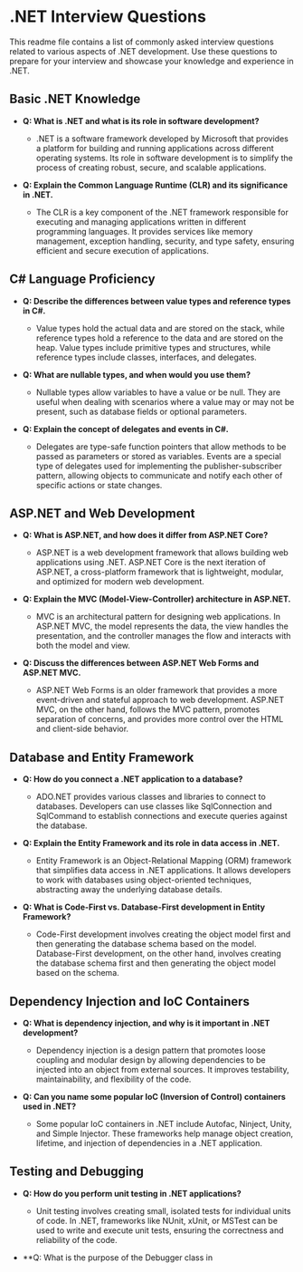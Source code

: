 
# .NET Interview Questions

This readme file contains a list of commonly asked interview questions related to various aspects of .NET development. Use these questions to prepare for your interview and showcase your knowledge and experience in .NET.

## Basic .NET Knowledge
- **Q: What is .NET and what is its role in software development?**
    - .NET is a software framework developed by Microsoft that provides a platform for building and running applications across different operating systems. Its role in software development is to simplify the process of creating robust, secure, and scalable applications.

- **Q: Explain the Common Language Runtime (CLR) and its significance in .NET.**
    - The CLR is a key component of the .NET framework responsible for executing and managing applications written in different programming languages. It provides services like memory management, exception handling, security, and type safety, ensuring efficient and secure execution of applications.

## C# Language Proficiency
- **Q: Describe the differences between value types and reference types in C#.**
    - Value types hold the actual data and are stored on the stack, while reference types hold a reference to the data and are stored on the heap. Value types include primitive types and structures, while reference types include classes, interfaces, and delegates.

- **Q: What are nullable types, and when would you use them?**
    - Nullable types allow variables to have a value or be null. They are useful when dealing with scenarios where a value may or may not be present, such as database fields or optional parameters.

- **Q: Explain the concept of delegates and events in C#.**
    - Delegates are type-safe function pointers that allow methods to be passed as parameters or stored as variables. Events are a special type of delegates used for implementing the publisher-subscriber pattern, allowing objects to communicate and notify each other of specific actions or state changes.

## ASP.NET and Web Development
- **Q: What is ASP.NET, and how does it differ from ASP.NET Core?**
    - ASP.NET is a web development framework that allows building web applications using .NET. ASP.NET Core is the next iteration of ASP.NET, a cross-platform framework that is lightweight, modular, and optimized for modern web development.

- **Q: Explain the MVC (Model-View-Controller) architecture in ASP.NET.**
    - MVC is an architectural pattern for designing web applications. In ASP.NET MVC, the model represents the data, the view handles the presentation, and the controller manages the flow and interacts with both the model and view.

- **Q: Discuss the differences between ASP.NET Web Forms and ASP.NET MVC.**
    - ASP.NET Web Forms is an older framework that provides a more event-driven and stateful approach to web development. ASP.NET MVC, on the other hand, follows the MVC pattern, promotes separation of concerns, and provides more control over the HTML and client-side behavior.

## Database and Entity Framework
- **Q: How do you connect a .NET application to a database?**
    - ADO.NET provides various classes and libraries to connect to databases. Developers can use classes like SqlConnection and SqlCommand to establish connections and execute queries against the database.

- **Q: Explain the Entity Framework and its role in data access in .NET.**
    - Entity Framework is an Object-Relational Mapping (ORM) framework that simplifies data access in .NET applications. It allows developers to work with databases using object-oriented techniques, abstracting away the underlying database details.

- **Q: What is Code-First vs. Database-First development in Entity Framework?**
    - Code-First development involves creating the object model first and then generating the database schema based on the model. Database-First development, on the other hand, involves creating the database schema first and then generating the object model based on the schema.

## Dependency Injection and IoC Containers
- **Q: What is dependency injection, and why is it important in .NET development?**
    - Dependency injection is a design pattern that promotes loose coupling and modular design by allowing dependencies to be injected into an object from external sources. It improves testability, maintainability, and flexibility of the code.

- **Q: Can you name some popular IoC (Inversion of Control) containers used in .NET?**
    - Some popular IoC containers in .NET include Autofac, Ninject, Unity, and Simple Injector. These frameworks help manage object creation, lifetime, and injection of dependencies in a .NET application.

## Testing and Debugging
- **Q: How do you perform unit testing in .NET applications?**
    - Unit testing involves creating small, isolated tests for individual units of code. In .NET, frameworks like NUnit, xUnit, or MSTest can be used to write and execute unit tests, ensuring the correctness and reliability of the code.

- **Q: What is the purpose of the Debugger class in
